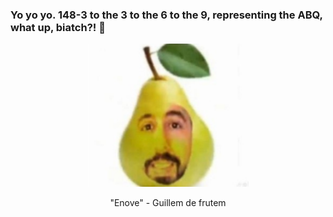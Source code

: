 ### Yo yo yo. 148-3 to the 3 to the 6 to the 9, representing the ABQ, what up, biatch?! 👋
<p align="center">
  <img width="257" height="229" src="https://raw.githubusercontent.com/cr4zyp4y4n/cr4zyp4y4n/master/GuillemdeFrutem.png">
</p>
<p align="center">
"Enove" - Guillem de frutem
</p>
<!--
**cr4zyp4y4n/cr4zyp4y4n** is a ✨ _special_ ✨ repository because its `README.md` (this file) appears on your GitHub profile.

Here are some ideas to get you started:

- 🔭 I’m currently working on ...
- 🌱 I’m currently learning ...
- 👯 I’m looking to collaborate on ...
- 🤔 I’m looking for help with ...
- 💬 Ask me about ...
- 📫 How to reach me: ...
- 😄 Pronouns: ...
- ⚡ Fun fact: ...
-->
